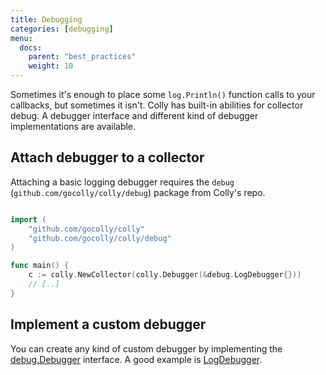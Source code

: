 ```yaml
---
title: Debugging
categories: [debugging]
menu:
  docs:
    parent: "best_practices"
    weight: 10
---
```


Sometimes it's enough to place some `log.Println()` function calls to your callbacks, but sometimes it isn't. Colly has built-in abilities for collector debug. A debugger interface and different kind of debugger implementations are available.

## Attach debugger to a collector

Attaching a basic logging debugger requires the `debug` (`github.com/gocolly/colly/debug`) package from Colly's repo.

```go

import (
	"github.com/gocolly/colly"
	"github.com/gocolly/colly/debug"
)

func main() {
    c := colly.NewCollector(colly.Debugger(&debug.LogDebugger{}))
    // [..]
}
```

## Implement a custom debugger

You can create any kind of custom debugger by implementing the [debug.Debugger](https://godoc.org/github.com/gocolly/colly/debug#Debugger) interface. A good example is [LogDebugger](https://github.com/gocolly/colly/blob/master/debug/logdebugger.go).
